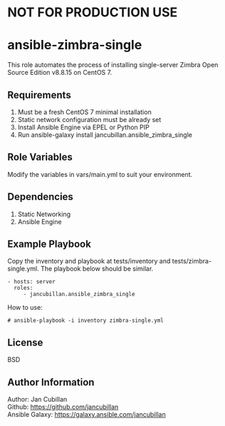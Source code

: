 NOT FOR PRODUCTION USE
======================

ansible-zimbra-single
=====================

This role automates the process of installing single-server Zimbra Open Source Edition v8.8.15 on CentOS 7.

Requirements
------------

1) Must be a fresh CentOS 7 minimal installation
2) Static network configuration must be already set
3) Install Ansible Engine via EPEL or Python PIP
4) Run ansible-galaxy install jancubillan.ansible_zimbra_single

Role Variables
--------------

Modify the variables in vars/main.yml to suit your environment.

Dependencies
------------

1) Static Networking
2) Ansible Engine

Example Playbook
----------------

Copy the inventory and playbook at tests/inventory and tests/zimbra-single.yml. The playbook below should be similar.

    - hosts: server
      roles:
         - jancubillan.ansible_zimbra_single

How to use:

    # ansible-playbook -i inventory zimbra-single.yml

License
-------

BSD

Author Information
------------------

Author: Jan Cubillan<br/>
Github: https://github.com/jancubillan<br/>
Ansible Galaxy: https://galaxy.ansible.com/jancubillan
